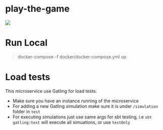 # play-the-game

![](https://media.giphy.com/media/65R80T3r72EGTzlNad/giphy.gif)


# Run Local

> docker-compose -f docker/docker-compose.yml up


# Load tests

This microservice use Gatling for load tests.
* Make sure you have an instance running of the microservice
* For adding a new Gatling simulation make sure it is under `/simulation` folder in `test`
* For executing simulations just use same args for sbt testing, i.e `sbt gatling:test` will execute all simuations,
  or use `testOnly`
  
